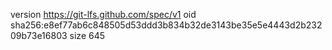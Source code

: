 version https://git-lfs.github.com/spec/v1
oid sha256:e8ef77ab6c848505d53ddd3b834b32de3143be35e5e4443d2b23209b73e16803
size 645
